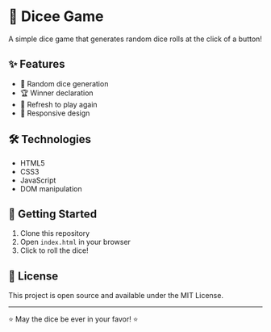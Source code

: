# 🎲 Dicee Game

A simple dice game that generates random dice rolls at the click of a button!

## ✨ Features

- 🎯 Random dice generation
- 🏆 Winner declaration
- 🔄 Refresh to play again
- 📱 Responsive design

## 🛠️ Technologies

- HTML5
- CSS3
- JavaScript
- DOM manipulation

## 🚀 Getting Started

1. Clone this repository
2. Open `index.html` in your browser
3. Click to roll the dice!

## 📝 License

This project is open source and available under the MIT License.

---

⭐ May the dice be ever in your favor! ⭐
